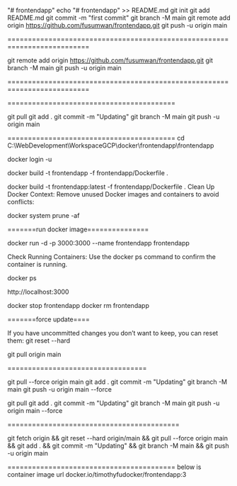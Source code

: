 "# frontendapp" 
echo "# frontendapp" >> README.md
git init
git add README.md
git commit -m "first commit"
git branch -M main
git remote add origin https://github.com/fusumwan/frontendapp.git
git push -u origin main

==========================================================================


git remote add origin https://github.com/fusumwan/frontendapp.git
git branch -M main
git push -u origin main


==========================================================================




=========================================




git pull
git add .
git commit -m "Updating"
git branch -M main
git push -u origin main




=========================================
cd C:\WebDevelopment\WorkspaceGCP\docker\frontendapp\frontendapp


docker login -u <username>


docker build -t frontendapp -f frontendapp/Dockerfile .


docker build -t frontendapp:latest -f frontendapp/Dockerfile .
Clean Up Docker Context: Remove unused Docker images and containers to avoid conflicts:


docker system prune -af




=======run docker image===============


docker run -d -p 3000:3000 --name frontendapp frontendapp




Check Running Containers: Use the docker ps command to confirm the container is running.




docker ps




http://localhost:3000




docker stop frontendapp
docker rm frontendapp






=======force update====


If you have uncommitted changes you don’t want to keep, you can reset them:
git reset --hard


git pull origin main



==================================


git pull --force origin main
git add .
git commit -m "Updating"
git branch -M main
git push -u origin main --force




git pull
git add .
git commit -m "Updating"
git branch -M main
git push -u origin main --force



==========================================

git fetch origin && git reset --hard origin/main && git pull --force origin main && git add . && git commit -m "Updating" && git branch -M main && git push -u origin main



=========================================
below is container image url
docker.io/timothyfudocker/frontendapp:3
